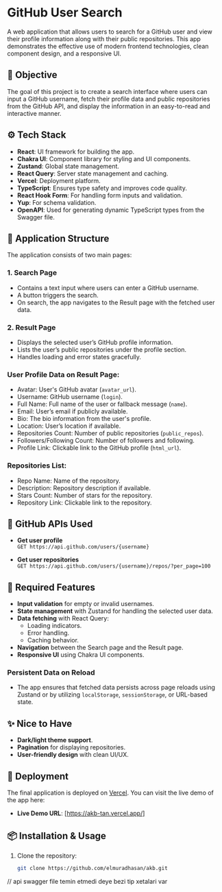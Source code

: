 # GitHub User Search

A web application that allows users to search for a GitHub user and view their profile information along with their public repositories. This app demonstrates the effective use of modern frontend technologies, clean component design, and a responsive UI.

## 🎯 Objective

The goal of this project is to create a search interface where users can input a GitHub username, fetch their profile data and public repositories from the GitHub API, and display the information in an easy-to-read and interactive manner.

## ⚙️ Tech Stack

- **React**: UI framework for building the app.
- **Chakra UI**: Component library for styling and UI components.
- **Zustand**: Global state management.
- **React Query**: Server state management and caching.
- **Vercel**: Deployment platform.
- **TypeScript**: Ensures type safety and improves code quality.
- **React Hook Form**: For handling form inputs and validation.
- **Yup**: For schema validation.
- **OpenAPI**: Used for generating dynamic TypeScript types from the Swagger file.

## 🧱 Application Structure

The application consists of two main pages:

### 1. Search Page

- Contains a text input where users can enter a GitHub username.
- A button triggers the search.
- On search, the app navigates to the Result page with the fetched user data.

### 2. Result Page

- Displays the selected user’s GitHub profile information.
- Lists the user’s public repositories under the profile section.
- Handles loading and error states gracefully.

### User Profile Data on Result Page:

- Avatar: User's GitHub avatar (`avatar_url`).
- Username: GitHub username (`login`).
- Full Name: Full name of the user or fallback message (`name`).
- Email: User’s email if publicly available.
- Bio: The bio information from the user's profile.
- Location: User’s location if available.
- Repositories Count: Number of public repositories (`public_repos`).
- Followers/Following Count: Number of followers and following.
- Profile Link: Clickable link to the GitHub profile (`html_url`).

### Repositories List:

- Repo Name: Name of the repository.
- Description: Repository description if available.
- Stars Count: Number of stars for the repository.
- Repository Link: Clickable link to the repository.

## 🔗 GitHub APIs Used

- **Get user profile**  
  `GET https://api.github.com/users/{username}`
  
- **Get user repositories**  
  `GET https://api.github.com/users/{username}/repos/?per_page=100`

## 🧩 Required Features

- **Input validation** for empty or invalid usernames.
- **State management** with Zustand for handling the selected user data.
- **Data fetching** with React Query:
  - Loading indicators.
  - Error handling.
  - Caching behavior.
- **Navigation** between the Search page and the Result page.
- **Responsive UI** using Chakra UI components.

### Persistent Data on Reload

- The app ensures that fetched data persists across page reloads using Zustand or by utilizing `localStorage`, `sessionStorage`, or URL-based state.

## ✨ Nice to Have

- **Dark/light theme support**.
- **Pagination** for displaying repositories.
- **User-friendly design** with clean UI/UX.

## 🚀 Deployment

The final application is deployed on [Vercel](https://vercel.com/). You can visit the live demo of the app here:

- **Live Demo URL**: [https://akb-tan.vercel.app/]

## 📦 Installation & Usage

1. Clone the repository:
   ```bash
   git clone https://github.com/elmuradhasan/akb.git

// api swagger file temin etmedi deye bezi tip xetalari var